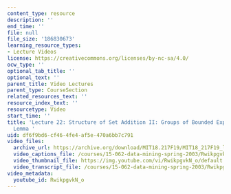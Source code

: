 ```yaml
---
content_type: resource
description: ''
end_time: ''
file: null
file_size: '186830673'
learning_resource_types:
- Lecture Videos
license: https://creativecommons.org/licenses/by-nc-sa/4.0/
ocw_type: ''
optional_tab_title: ''
optional_text: ''
parent_title: Video Lectures
parent_type: CourseSection
related_resources_text: ''
resource_index_text: ''
resourcetype: Video
start_time: ''
title: 'Lecture 22: Structure of Set Addition II: Groups of Bounded Exponent and Modeling
  Lemma '
uid: df6f9bd6-cf46-4fe4-af5e-470a6bb7c791
video_files:
  archive_url: https://archive.org/download/MIT18.217F19/MIT18_217F19_lec22_300k.mp4
  video_captions_file: /courses/15-062-data-mining-spring-2003/RwikpgvkN_o_captions.vtt
  video_thumbnail_file: https://img.youtube.com/vi/RwikpgvkN_o/default.jpg
  video_transcript_file: /courses/15-062-data-mining-spring-2003/RwikpgvkN_o_transcript.pdf
video_metadata:
  youtube_id: RwikpgvkN_o
---
```

